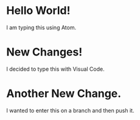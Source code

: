 # Hello World!

I am typing this using Atom.

# New Changes!

I decided to type this with Visual Code.

# Another New Change.

I wanted to enter this on a branch and then push it.
